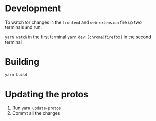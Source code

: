 # Development

To watch for changes in the `frontend` and `web-extension` fire up two terminals and run:

`yarn watch` in the first terminal
`yarn dev:[chrome|firefox]` in the second terminal

# Building

`yarn build`

# Updating the protos

1. Run `yarn update-protos`
2. Commit all the changes
